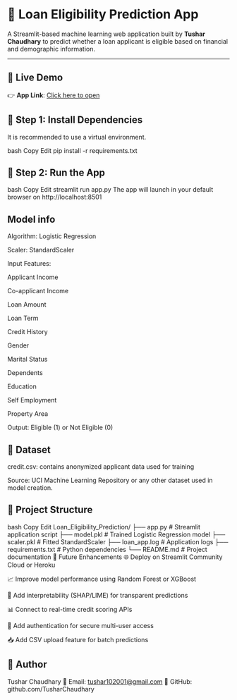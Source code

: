 # 🏦 Loan Eligibility Prediction App

A Streamlit-based machine learning web application built by **Tushar Chaudhary** to predict whether a loan applicant is eligible based on financial and demographic information.

---

## 🚀 Live Demo

👉 **App Link**: [Click here to open](https://loaneligibilityprediction-bh9h9h8nb3bvawhdxovezq.streamlit.app/)



## 🔁 Step 1: Install Dependencies
It is recommended to use a virtual environment.

bash
Copy
Edit
pip install -r requirements.txt

## 🔁 Step 2: Run the App
bash
Copy
Edit
streamlit run app.py
The app will launch in your default browser on http://localhost:8501

##  Model info
Algorithm: Logistic Regression

Scaler: StandardScaler

Input Features:

Applicant Income

Co-applicant Income

Loan Amount

Loan Term

Credit History

Gender

Marital Status

Dependents

Education

Self Employment

Property Area

Output: Eligible (1) or Not Eligible (0)


## 🔁 Dataset
credit.csv: contains anonymized applicant data used for training

Source: UCI Machine Learning Repository
or any other dataset used in model creation.

## 🔁 Project Structure
bash
Copy
Edit
Loan_Eligibility_Prediction/
├── app.py              # Streamlit application script
├── model.pkl           # Trained Logistic Regression model
├── scaler.pkl          # Fitted StandardScaler
├── loan_app.log        # Application logs
├── requirements.txt    # Python dependencies
└── README.md           # Project documentation
🎯 Future Enhancements
🌐 Deploy on Streamlit Community Cloud or Heroku

📈 Improve model performance using Random Forest or XGBoost

🧾 Add interpretability (SHAP/LIME) for transparent predictions

📊 Connect to real-time credit scoring APIs

🔐 Add authentication for secure multi-user access

📥 Add CSV upload feature for batch predictions


## 🔁 Author
Tushar Chaudhary
📧 Email: tushar102001@gmail.com
🔗 GitHub: github.com/TusharChaudhary

